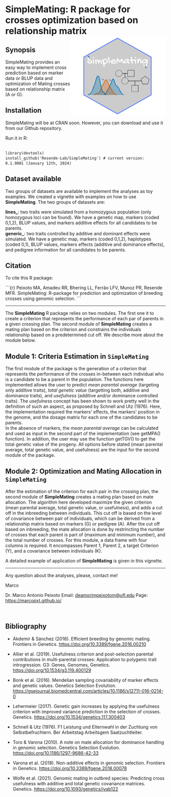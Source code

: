# SimpleMating: R package for crosses optimization based on relationship matrix <img align="right" width="300" height="250" src="https://github.com/marcopxt/Miscellaneous/blob/main/ppt.png"> 


## Synopsis

SimpleMating provides an easy way to implement cross prediction based on marker data or BLUP data and optimization of Mating crosses based on relationship matrix (A or G).


## Installation

SimpleMating will be at CRAN soon. However, you can download and use it from our Github repository.

Run it in R:

```{r}

library(devtools)
install_github('Resende-Lab/SimpleMating') # current version:  0.1.9001 (January 12th, 2024)

```


## Dataset available

Two groups of datasets are available to implement the analyses as toy examples. We created a vignette with examples on how to use **SimpleMating**. The two groups of datasets are:

**lines_**: two traits were simulated from a homozygous population (only homozygous loci can be found). We have a genetic map, markers (coded 0,1,2), BLUP values, and markers additive effects for all candidates to be parents.  
**generic_**: two traits controlled by additive and dominant effects were simulated.  We have a genetic map, markers (coded 0,1,2), haplotypes (coded 0,1), BLUP values, markers effects (additive and dominance effects), and pedigree information for all candidates to be parents. 

## Citation
To cite this R package:  

´´´{r}
Peixoto MA, Amadeu RR, Bhering LL, Ferrão LFV, Munoz PR, Resende MFR. SimpleMating:  R-package for prediction and optimization of breeding crosses using genomic selection. 
´´´

***  

The **SimpleMating** R package relies on two modules. The first one it to create a criterion that represents the performance of each par of parents in a given crossing plan. The second module of **SimpleMating** creates a mating plan based on the criterion and constrains the individuals relationship based on a predetermined cut off. We describe more about the module below.

## Module 1: Criteria Estimation in `SimpleMating` 

The first module of the package is the generation of a criterion that represents the performance of the crosses in-between each individual who is a candidate to be a parent in the population. The functions here implemented allows the user to predict *mean parental average* (targeting only additive traits), *total genetic value* (targetting both, additive and dominance traits), and *usefulness* (additive and/or dominance controlled traits). 
The *usefulness* concept has been shown to work pretty well in the definition of such an aspect, as proposed by Schnell and Utz (1976). Here, the implementation required the markers' effects, the markers' position in the genome, and the dosage matrix for each one of the candidates to be parents.  
In the absence of markers, the *mean parental average* can be calculated and used as input in the second part of the implementation (see getMPA() function). In addition, the user may use the function getTGV() to get the total genetic value of the progeny. 
All options before stated (mean parental average, total genetic value, and usefulness) are the input for the second module of the package.


## Module 2: Optimization and Mating Allocation in `SimpleMating` 

After the estimation of the criterion for each pair in the crossing plan, the second module of **SimpleMating** creates a mating plan based on mate allocation. The algorithm here developed maximize the given criterion (mean parental average, total genetic value, or usefulness), and adds a cut off in the inbreeding between individuals. This cut off is based on the level of covariance between pair of individuals, which can be derived from a relationship matrix based on markers (G) or pedigree (A). After the cut off based on inbreeding, the mate allocation is done by restrincting the number of crosses that each parent is part of (maximum and minimum number), and the total number of crosses.
For this module, a data frame with four columns is required. It encompasses Parent 1, Parent 2, a target Criterion (Y), and a covariance between individuals (K). 

A detailed example of application of **SimpleMating** is given in this vignette.

***

Any question about the analyses, please, contact me!

Marco

Dr. Marco Antonio Peixoto
Email: deamorimpeixotom@ufl.edu
Page: https://marcopxt.github.io/


<br>



## Bibliography


- Akdemir & Sánchez (2016). Efficient breeding by genomic mating. Frontiers in Genetics. https://doi.org/10.3389/fgene.2016.00210  

- Allier et al. (2019). Usefulness criterion and post-selection parental contributions in multi-parental crosses: Application to polygenic trait introgression. G3: Genes, Genomes, Genetics. https://doi.org/10.1534/g3.119.400129  

- Bonk et al. (2016). Mendelian sampling covariability of marker effects and genetic values. Genetics Selection Evolution. https://gsejournal.biomedcentral.com/articles/10.1186/s12711-016-0214-0  

- Lehermeier (2017). Genetic gain increases by applying the usefulness criterion with improved variance prediction in the selection of crosses. Genetics. https://doi.org/10.1534/genetics.117.300403  

- Schnell & Utz (1976). F1 Leistung und Elternwahl in der Zuchtung von Selbstbefruchtern. Ber Arbeitstag Arbeitsgem Saatzuchtleiter. 

- Toro & Varona (2010). A note on mate allocation for dominance handling in genomic selection. Genetics Selection Evolution. https://doi.org/10.1186/1297-9686-42-33   

- Varona et al. (2018). Non-additive effects in genomic selection. Frontiers in Genetics. https://doi.org/10.3389/fgene.2018.00078  

- Wolfe et al. (2021). Genomic mating in outbred species: Predicting cross usefulness with additive and total genetic covariance matrices. Genetics. https://doi.org/10.1093/genetics/iyab122  

